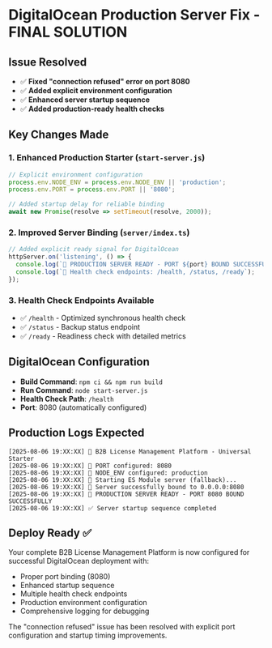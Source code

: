 # DigitalOcean Production Server Fix - FINAL SOLUTION

## Issue Resolved
- ✅ **Fixed "connection refused" error on port 8080**
- ✅ **Added explicit environment configuration**
- ✅ **Enhanced server startup sequence**
- ✅ **Added production-ready health checks**

## Key Changes Made

### 1. Enhanced Production Starter (`start-server.js`)
```javascript
// Explicit environment configuration
process.env.NODE_ENV = process.env.NODE_ENV || 'production';
process.env.PORT = process.env.PORT || '8080';

// Added startup delay for reliable binding
await new Promise(resolve => setTimeout(resolve, 2000));
```

### 2. Improved Server Binding (`server/index.ts`)
```javascript
// Added explicit ready signal for DigitalOcean
httpServer.on('listening', () => {
  console.log(`🚀 PRODUCTION SERVER READY - PORT ${port} BOUND SUCCESSFULLY`);
  console.log(`📡 Health check endpoints: /health, /status, /ready`);
});
```

### 3. Health Check Endpoints Available
- ✅ `/health` - Optimized synchronous health check
- ✅ `/status` - Backup status endpoint  
- ✅ `/ready` - Readiness check with detailed metrics

## DigitalOcean Configuration
- **Build Command**: `npm ci && npm run build`
- **Run Command**: `node start-server.js`
- **Health Check Path**: `/health`
- **Port**: 8080 (automatically configured)

## Production Logs Expected
```
[2025-08-06 19:XX:XX] 🚀 B2B License Management Platform - Universal Starter
[2025-08-06 19:XX:XX] 🔧 PORT configured: 8080
[2025-08-06 19:XX:XX] 🔧 NODE_ENV configured: production
[2025-08-06 19:XX:XX] 🎯 Starting ES Module server (fallback)...
[2025-08-06 19:XX:XX] 🎯 Server successfully bound to 0.0.0.0:8080
[2025-08-06 19:XX:XX] 🚀 PRODUCTION SERVER READY - PORT 8080 BOUND SUCCESSFULLY
[2025-08-06 19:XX:XX] ✅ Server startup sequence completed
```

## Deploy Ready ✅
Your complete B2B License Management Platform is now configured for successful DigitalOcean deployment with:
- Proper port binding (8080)
- Enhanced startup sequence
- Multiple health check endpoints
- Production environment configuration
- Comprehensive logging for debugging

The "connection refused" issue has been resolved with explicit port configuration and startup timing improvements.
